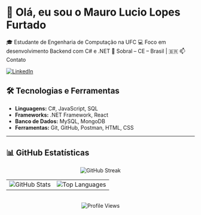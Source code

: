 # 👋 Olá, eu sou o Mauro Lucio Lopes Furtado

🎓 Estudante de Engenharia de Computação na UFC
💻 Foco em desenvolvimento Backend com C# e .NET
📍 Sobral – CE – Brasil | 🇧🇷
📫 Contato

[![LinkedIn](https://img.shields.io/badge/LinkedIn-Visite%20meu%20perfil-0A66C2?style=for-the-badge&logo=linkedin&logoColor=white)](https://www.linkedin.com/in/mauro-furtado-5845791a8)

## 🛠️ Tecnologias e Ferramentas

- **Linguagens:** C#, JavaScript, SQL
- **Frameworks:** .NET Framework, React
- **Banco de Dados:** MySQL, MongoDB
- **Ferramentas:** Git, GitHub, Postman, HTML, CSS

---

## 📊 GitHub Estatísticas

<div align="center">

<!-- Streak separado -->

<img src="https://github-readme-streak-stats.herokuapp.com/?user=MauroFurtado&theme=radical&date_format=j%20M%5B%20Y%5D" alt="GitHub Streak" />


<!-- Stats e Linguagens lado a lado -->

<table>
  <tr>
    <td><img src="https://github-readme-stats.vercel.app/api?username=MauroFurtado&show_icons=true&theme=radical&hide_title=true" alt="GitHub Stats" /></td>
    <td><img src="https://github-readme-stats.vercel.app/api/top-langs/?username=MauroFurtado&layout=compact&theme=radical" alt="Top Languages" /></td>
  </tr>
</table>

<br>

<!-- Contador de visitas -->

<img src="https://komarev.com/ghpvc/?username=MauroFurtado&color=blue" alt="Profile Views" />

</div>
